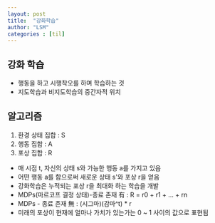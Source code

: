 ```yaml
---
layout: post
title:  "강화학습"
author: "LSM"
categories : [til]
---
```


## 강화 학습
- 행동을 하고 시행착오를 하며 학습하는 것
- 지도학습과 비지도학습의 중간자적 위치


## 알고리즘
1. 환경 상태 집합 : S
2. 행동 집합 : A
3. 포상 집합 : R

* 매 시점 t, 자신의 상태 s와 가능한 행동 a를 가지고 있음
* 어떤 행동 a를 함으로써 새로운 상태 s'와 포상 r을 얻음
* 강화학습은 누적되는 포상 r을 최대화 하는 학습을 개발
* MDPs(마르코프 결정 상태)-종료 존재 有 : R = r0 + r1 + ... + rn
* MDPs - 종료 존재 無 : (시그마)(감마^t) * r
* 미래의 포상이 현재에 얼마나 가치가 있는가는 0 ~ 1 사이의 값으로 표현됨
